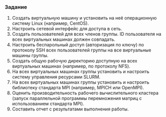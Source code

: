 ### Задание
1. Создать виртуальную машину и установить на неё операционную систему Linux (например, CentOS).
2. Настроить сетевой интерфейс для доступа в сеть.
3. Создать пользователей для всех членов группы. ID пользователя на всех виртуальных машинах должен совпадать.
4. Настроить беспарольный доступ (авторизация по ключу) по протоколу SSH всех пользователей группы на все виртуальные машины группы.
5. Создать общую рабочую директорию доступную на всех виртуальных машинах (например, по протоколу NFS).
6. На всех виртуальных машинах группы установить и настроить систему управления ресурсами SLURM.
7. На всех виртуальных машинах группы установить и настроить библиотеку стандарта MPI (например, MPICH или OpenMPI).
8. Оценить производительность рабочего вычислительного кластера (запуск параллельной программы перемножения матриц с использованием стандарта MPI).
9. Составить отчет с результатами выполнения работы.